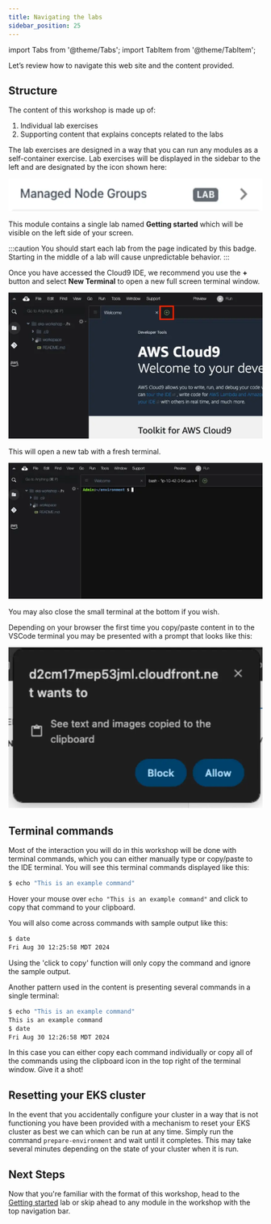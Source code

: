 ```yaml
---
title: Navigating the labs
sidebar_position: 25
---
```


import Tabs from '@theme/Tabs';
import TabItem from '@theme/TabItem';

Let’s review how to navigate this web site and the content provided.

## Structure

The content of this workshop is made up of:

1. Individual lab exercises
2. Supporting content that explains concepts related to the labs

The lab exercises are designed in a way that you can run any modules as a self-container exercise. Lab exercises will be displayed in the sidebar to the left and are designated by the icon shown here:

![Lab icon example](./assets/lab-icon.webp)

This module contains a single lab named **Getting started** which will be visible on the left side of your screen.

:::caution
You should start each lab from the page indicated by this badge. Starting in the middle of a lab will cause unpredictable behavior.
:::

<Tabs groupId="ide">
<TabItem value="cloud9" label="AWS Cloud9">

Once you have accessed the Cloud9 IDE, we recommend you use the **+** button and select **New Terminal** to open a new full screen terminal window.

![Open new Cloud9 terminal](./assets/terminal-open.webp)

This will open a new tab with a fresh terminal.

![Shows new Cloud9 terminal](./assets/terminal.webp)

You may also close the small terminal at the bottom if you wish.
</TabItem>
<TabItem value="vscode" label="VSCode">

Depending on your browser the first time you copy/paste content in to the VSCode terminal you may be presented with a prompt that looks like this:

![VSCode copy/paste](./assets/vscode-copy-paste.webp)

</TabItem>
</Tabs>

## Terminal commands

Most of the interaction you will do in this workshop will be done with terminal commands, which you can either manually type or copy/paste to the IDE terminal. You will see this terminal commands displayed like this:

```bash test=false
$ echo "This is an example command"
```

Hover your mouse over `echo "This is an example command"` and click to copy that command to your clipboard.

You will also come across commands with sample output like this:

```bash test=false
$ date
Fri Aug 30 12:25:58 MDT 2024
```

Using the 'click to copy' function will only copy the command and ignore the sample output.

Another pattern used in the content is presenting several commands in a single terminal:

```bash test=false
$ echo "This is an example command"
This is an example command
$ date
Fri Aug 30 12:26:58 MDT 2024
```

In this case you can either copy each command individually or copy all of the commands using the clipboard icon in the top right of the terminal window. Give it a shot!

## Resetting your EKS cluster

In the event that you accidentally configure your cluster in a way that is not functioning you have been provided with a mechanism to reset your EKS cluster as best we can which can be run at any time. Simply run the command `prepare-environment` and wait until it completes. This may take several minutes depending on the state of your cluster when it is run.

## Next Steps

Now that you're familiar with the format of this workshop, head to the [Getting started](/docs/introduction/getting-started) lab or skip ahead to any module in the workshop with the top navigation bar.
